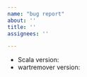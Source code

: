 ```yaml
---
name: "bug report"
about: ''
title: ''
assignees: ''

---
```


- Scala version:
- wartremover version:

<!--

If you're filing a bug report

- Include a reproducible test case that demonstrates the bug.
- Indicate the severity of the bug.

If you're submitting a feature request

- Indicate why this functionality would be useful.
- Requested warts should be universal and limited to the language and standard library (see [wartremover-contrib](https://github.com/wartremover/wartremover-contrib) for warts that check libraries).

-->
